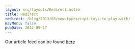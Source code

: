 ```yaml
---
layout: src/layouts/Redirect.astro
title: Redirect
redirect: /blog/2013/08/new-typescript-toys-to-play-with/
navMenu: false
pubDate: 2022-09-17
---
```

<div>
Our article feed can be found <a href="/blog/2013/08/new-typescript-toys-to-play-with/">here</a>
</div>
